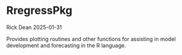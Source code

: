 # RregressPkg
Rick Dean
2025-01-31

Provides plotting routines and other functions for assisting in model
development and forecasting in the R language.
